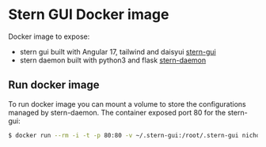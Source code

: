 # Stern GUI Docker image

Docker image to expose:
- stern gui built with Angular 17, tailwind and daisyui [stern-gui](https://github.com/nicholasricci/stern-gui)
- stern daemon built with python3 and flask [stern-daemon](https://github.com/nicholasricci/stern-daemon)

## Run docker image

To run docker image you can mount a volume to store the configurations managed by stern-daemon.
The container exposed port 80 for the stern-gui:

```bash
$ docker run --rm -i -t -p 80:80 -v ~/.stern-gui:/root/.stern-gui nicholasricci92/stern-gui:latest 
```